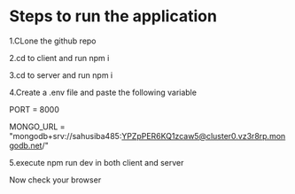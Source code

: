 # Steps to run the application

1.CLone the github repo

2.cd to client and run npm i

3.cd to server and run npm i

4.Create a .env file and paste the following variable

PORT = 8000

MONGO_URL = "mongodb+srv://sahusiba485:YPZpPER6KQ1zcaw5@cluster0.vz3r8rp.mongodb.net/"

5.execute npm run dev in both client and server

Now check your browser

